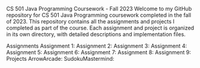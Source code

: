 
CS 501 Java Programming Coursework - Fall 2023
Welcome to my GitHub repository for CS 501 Java Programming coursework completed in the fall of 2023. This repository contains all the assignments and projects I completed as part of the course. Each assignment and project is organized in its own directory, with detailed descriptions and implementation files.

Assignments
Assignment 1:
Assignment 2: 
Assignment 3: 
Assignment 4: 
Assignment 5:
Assignment 6: 
Assignment 7: 
Assignment 8: 
Assignment 9: 
Projects
ArrowArcade:
SudokuMastermind: 
